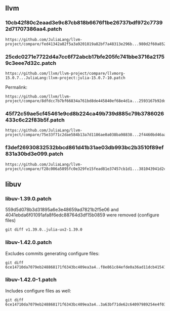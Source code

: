 ## llvm

### 10cb42f80c2eaad3e9c87cb818b6676f1be26737bdf972c77392d71707386aa4.patch

```
https://github.com/JuliaLang/llvm-project/compare/fed41342a82f5a3a9201819a82bf7a48313e296b...980d2f60a8524c5546397db9e8bbb7d6ea56c1b7.patch
```

### 25cdc0271e7722d4a7cc6f72abcb17bfe205fc741bbe3716a21759c3eee7d32c.patch

```
https://github.com/llvm/llvm-project/compare/llvmorg-15.0.7...JuliaLang:llvm-project:julia-15.0.7-10.patch
```

Permalink:

```
https://github.com/llvm/llvm-project/compare/8dfdcc7b7bf66834a761bd8de445840ef68e4d1a...2593167b92dd2d27849e8bc331db2072a9b4bd7f.patch
```

### 45f72c59ae5cf45461e9cd8b224ca49b739d885c79b3786026433c6c22f83b5f.patch

```
https://github.com/JuliaLang/llvm-project/compare/75e33f71c2dae584b13a7d1186ae0a038ba98838...2f4460bd46aa80d4fe0d80c3dabcb10379e8d61b.patch
```

### f3def26930832532bbcd861d41b31ae03db993bc2b3510f89ef831a30bd3e099.patch

```
https://github.com/JuliaLang/llvm-project/compare/f28c006a5895fc0e329fe15fead81e37457cb1d1...381043941d2c7a5157a011510b6d0386c171aae7.diff
```

## libuv

### libuv-1.39.0.patch

559d5d078b3d31895a6e3e48659ad7821b2f5e06 and 4041ebda6f01091afa8f6edc88764d3df15b0859 were removed (configure files)

```
git diff v1.39.0..julia-uv2-1.39.0
```

### libuv-1.42.0.patch

Excludes commits generating configure files:

```
git diff 6ce14710da7079eb248868171f6343bc409ea3a4..f8e861c84efde0a36ad11dcb41541ab7374cea72
```

### libuv-1.42.0-1.patch

Includes configure files as well:

```
git diff 6ce14710da7079eb248868171f6343bc409ea3a4..3a63bf71de62c64097989254e4f03212e3bf5fc8
```
